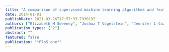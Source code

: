 ```yaml
---
title: "A comparison of supervised machine learning algorithms and feature vectors for MS lesion segmentation using multimodal structural MRI"
date: 2014-01-01
publishDate: 2021-03-26T17:57:33.793019Z
authors: ["Elizabeth M Sweeney", "Joshua T Vogelstein", "Jennifer L Cuzzocreo", "Peter A Calabresi", "Daniel S Reich", "Ciprian M Crainiceanu", "Russell T Shinohara"]
publication_types: ["2"]
abstract: ""
featured: false
publication: "*PloS one*"
---
```


